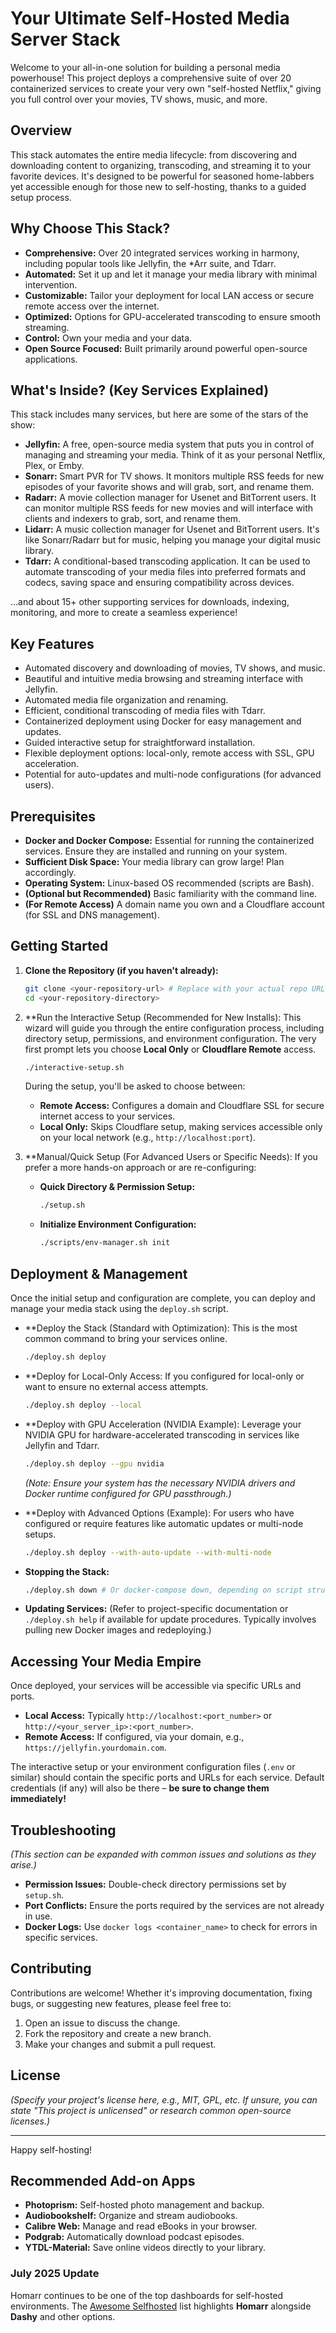 # Your Ultimate Self-Hosted Media Server Stack

Welcome to your all-in-one solution for building a personal media powerhouse! This project deploys a comprehensive suite of over 20 containerized services to create your very own "self-hosted Netflix," giving you full control over your movies, TV shows, music, and more.

## Overview

This stack automates the entire media lifecycle: from discovering and downloading content to organizing, transcoding, and streaming it to your favorite devices. It's designed to be powerful for seasoned home-labbers yet accessible enough for those new to self-hosting, thanks to a guided setup process.

## Why Choose This Stack?

*   **Comprehensive:** Over 20 integrated services working in harmony, including popular tools like Jellyfin, the *Arr suite, and Tdarr.
*   **Automated:** Set it up and let it manage your media library with minimal intervention.
*   **Customizable:** Tailor your deployment for local LAN access or secure remote access over the internet.
*   **Optimized:** Options for GPU-accelerated transcoding to ensure smooth streaming.
*   **Control:** Own your media and your data.
*   **Open Source Focused:** Built primarily around powerful open-source applications.

## What's Inside? (Key Services Explained)

This stack includes many services, but here are some of the stars of the show:

*   **Jellyfin:** A free, open-source media system that puts you in control of managing and streaming your media. Think of it as your personal Netflix, Plex, or Emby.
*   **Sonarr:** Smart PVR for TV shows. It monitors multiple RSS feeds for new episodes of your favorite shows and will grab, sort, and rename them.
*   **Radarr:** A movie collection manager for Usenet and BitTorrent users. It can monitor multiple RSS feeds for new movies and will interface with clients and indexers to grab, sort, and rename them.
*   **Lidarr:** A music collection manager for Usenet and BitTorrent users. It's like Sonarr/Radarr but for music, helping you manage your digital music library.
*   **Tdarr:** A conditional-based transcoding application. It can be used to automate transcoding of your media files into preferred formats and codecs, saving space and ensuring compatibility across devices.

...and about 15+ other supporting services for downloads, indexing, monitoring, and more to create a seamless experience!

## Key Features

*   Automated discovery and downloading of movies, TV shows, and music.
*   Beautiful and intuitive media browsing and streaming interface with Jellyfin.
*   Automated media file organization and renaming.
*   Efficient, conditional transcoding of media files with Tdarr.
*   Containerized deployment using Docker for easy management and updates.
*   Guided interactive setup for straightforward installation.
*   Flexible deployment options: local-only, remote access with SSL, GPU acceleration.
*   Potential for auto-updates and multi-node configurations (for advanced users).

## Prerequisites

*   **Docker and Docker Compose:** Essential for running the containerized services. Ensure they are installed and running on your system.
*   **Sufficient Disk Space:** Your media library can grow large! Plan accordingly.
*   **Operating System:** Linux-based OS recommended (scripts are Bash).
*   **(Optional but Recommended)** Basic familiarity with the command line.
*   **(For Remote Access)** A domain name you own and a Cloudflare account (for SSL and DNS management).

## Getting Started

1.  **Clone the Repository (if you haven't already):**
    ```bash
    git clone <your-repository-url> # Replace with your actual repo URL
    cd <your-repository-directory>
    ```

2.  **Run the Interactive Setup (Recommended for New Installs):
    This wizard will guide you through the entire configuration process, including directory setup, permissions, and environment configuration. The very first prompt lets you choose **Local Only** or **Cloudflare Remote** access.
    ```bash
    ./interactive-setup.sh
    ```
    During the setup, you'll be asked to choose between:
    *   **Remote Access:** Configures a domain and Cloudflare SSL for secure internet access to your services.
    *   **Local Only:** Skips Cloudflare setup, making services accessible only on your local network (e.g., `http://localhost:port`).

3.  **Manual/Quick Setup (For Advanced Users or Specific Needs):
    If you prefer a more hands-on approach or are re-configuring:
    *   **Quick Directory & Permission Setup:**
        ```bash
        ./setup.sh
        ```
    *   **Initialize Environment Configuration:**
        ```bash
        ./scripts/env-manager.sh init
        ```

## Deployment & Management

Once the initial setup and configuration are complete, you can deploy and manage your media stack using the `deploy.sh` script.

*   **Deploy the Stack (Standard with Optimization):
    This is the most common command to bring your services online.
    ```bash
    ./deploy.sh deploy
    ```

*   **Deploy for Local-Only Access:
    If you configured for local-only or want to ensure no external access attempts.
    ```bash
    ./deploy.sh deploy --local
    ```

*   **Deploy with GPU Acceleration (NVIDIA Example):
    Leverage your NVIDIA GPU for hardware-accelerated transcoding in services like Jellyfin and Tdarr.
    ```bash
    ./deploy.sh deploy --gpu nvidia
    ```
    *(Note: Ensure your system has the necessary NVIDIA drivers and Docker runtime configured for GPU passthrough.)*

*   **Deploy with Advanced Options (Example):
    For users who have configured or require features like automatic updates or multi-node setups.
    ```bash
    ./deploy.sh deploy --with-auto-update --with-multi-node
    ```

*   **Stopping the Stack:**
    ```bash
    ./deploy.sh down # Or docker-compose down, depending on script structure
    ```

*   **Updating Services:**
    (Refer to project-specific documentation or `./deploy.sh help` if available for update procedures. Typically involves pulling new Docker images and redeploying.)

## Accessing Your Media Empire

Once deployed, your services will be accessible via specific URLs and ports. 

*   **Local Access:** Typically `http://localhost:<port_number>` or `http://<your_server_ip>:<port_number>`.
*   **Remote Access:** If configured, via your domain, e.g., `https://jellyfin.yourdomain.com`.

The interactive setup or your environment configuration files (`.env` or similar) should contain the specific ports and URLs for each service. Default credentials (if any) will also be there – **be sure to change them immediately!**

## Troubleshooting

*(This section can be expanded with common issues and solutions as they arise.)*

*   **Permission Issues:** Double-check directory permissions set by `setup.sh`.
*   **Port Conflicts:** Ensure the ports required by the services are not already in use.
*   **Docker Logs:** Use `docker logs <container_name>` to check for errors in specific services.

## Contributing

Contributions are welcome! Whether it's improving documentation, fixing bugs, or suggesting new features, please feel free to:

1.  Open an issue to discuss the change.
2.  Fork the repository and create a new branch.
3.  Make your changes and submit a pull request.

## License

*(Specify your project's license here, e.g., MIT, GPL, etc. If unsure, you can state "This project is unlicensed" or research common open-source licenses.)*

---

Happy self-hosting!

## Recommended Add-on Apps

- **Photoprism:** Self-hosted photo management and backup.
- **Audiobookshelf:** Organize and stream audiobooks.
- **Calibre Web:** Manage and read eBooks in your browser.
- **Podgrab:** Automatically download podcast episodes.
- **YTDL-Material:** Save online videos directly to your library.

### July 2025 Update
Homarr continues to be one of the top dashboards for self-hosted environments. The [Awesome Selfhosted](https://awesome-selfhosted.net) list highlights **Homarr** alongside **Dashy** and other options.
